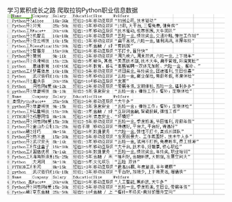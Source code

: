 学习累积成长之路
爬取拉钩Python职业信息数据
![Alt text](https://github.com/ThierryGt/rearning_document/raw/master/picture_folder/1.png)
